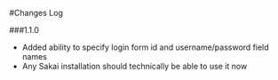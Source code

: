#Changes Log

###1.1.0
 * Added ability to specify login form id and username/password field names
 * Any Sakai installation should technically be able to use it now